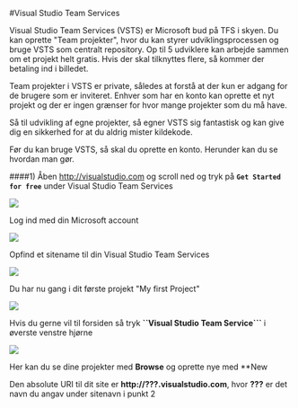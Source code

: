 #Visual Studio Team Services

Visual Studio Team Services (VSTS) er Microsoft bud på TFS i skyen. Du kan oprette "Team projekter", hvor du kan styrer udviklingsprocessen og bruge VSTS som centralt repository. Op til 5 udviklere kan arbejde sammen om et projekt helt gratis. Hvis der skal tilknyttes flere, så kommer der betaling ind i billedet.

Team projekter i VSTS er private, således at forstå at der kun er adgang for de brugere som er inviteret. Enhver som har en konto kan oprette et nyt projekt og der er ingen grænser for hvor mange projekter som du må have.

Så til udvikling af egne projekter, så egner VSTS sig fantastisk og kan give dig en sikkerhed for at du aldrig mister kildekode.

Før du kan bruge VSTS, så skal du oprette en konto. Herunder kan du se hvordan man gør.



####1) Åben http://visualstudio.com
og scroll ned og tryk på **``Get Started for free``** under Visual Studio Team Services

![](/Images/VSTS1.PNG)

Log ind med din Microsoft account

![](/Images/VSTS2.PNG)

Opfind et sitename til din Visual Studio Team Services

![](/Images/VSTS3.PNG)

Du har nu gang i dit første projekt "My first Project"

![](/Images/VSTS4.PNG)

Hvis du gerne vil til  forsiden så tryk **``Visual Studio Team Service```** i øverste venstre hjørne

![](/Images/VSTS5.PNG)

Her kan du se dine projekter med **Browse** og oprette nye med **New

Den absolute URI til dit site er **http://???.visualstudio.com**, hvor **???** er det navn du angav under sitenavn i punkt 2









